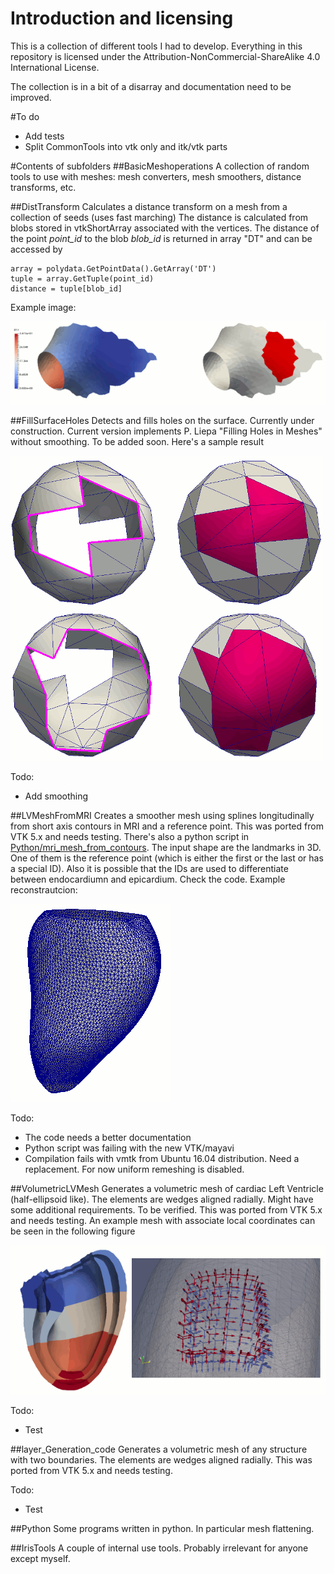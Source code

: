 # Introduction and licensing
This is a collection of different tools I had to develop.
Everything in this repository is licensed under the Attribution-NonCommercial-ShareAlike 4.0 International License.

The collection is in a bit of a disarray and documentation need to be improved. 

#To do
- Add tests
- Split CommonTools into vtk only and itk/vtk parts

#Contents of subfolders
##BasicMeshoperations
A collection of random tools to use with meshes: mesh converters, mesh smoothers, distance transforms, etc.

##DistTransform
Calculates a distance transform on a mesh from a collection of seeds (uses fast marching)
The distance is calculated from blobs stored in vtkShortArray associated with the vertices. The distance of the point *point_id* to the blob *blob_id* is returned in array "DT" and can be accessed by
```
array = polydata.GetPointData().GetArray('DT')
tuple = array.GetTuple(point_id)
distance = tuple[blob_id]
```
Example image:

![Distance Transform Image](Pics/distancetransform.gif)


##FillSurfaceHoles
Detects and fills holes on the surface. Currently under construction. Current version implements P. Liepa "Filling Holes in Meshes" without smoothing. To be added soon. Here's a sample result

![Hole Filling Image](Pics/HoleFilling.gif)

Todo:
- Add smoothing


##LVMeshFromMRI
Creates a smoother mesh using splines longitudinally from short axis contours in MRI and a reference point.
This was ported from VTK 5.x and needs testing. There's also a python script in [Python/mri_mesh_from_contours](Python/mri_mesh_from_contours). 
The input shape are the landmarks in 3D. One of them is the reference point (which is either the first or the last or has a special ID). 
Also it is possible that the IDs are used to differentiate between endocardiumn and epicardium. Check the code.
Example reconstrautcion:

![Remesh Image](Pics/mriremesh.gif)

Todo:
- The code needs a better documentation
- Python script was failing with the new VTK/mayavi
- Compilation fails with vmtk from Ubuntu 16.04 distribution. Need a replacement. For now uniform remeshing is disabled.



##VolumetricLVMesh 
Generates a volumetric mesh of cardiac Left Ventricle (half-ellipsoid like). 
The elements are wedges aligned radially. Might have some additional requirements.
To be verified. This was ported from VTK 5.x and needs testing. An example mesh with associate local coordinates can be seen in the following figure

![Volumetric Meshing Image](Pics/volmeshbump.gif)

Todo:
- Test

##layer_Generation_code
Generates a volumetric mesh of any structure with two boundaries. 
The elements are wedges aligned radially. 
This was ported from VTK 5.x and needs testing. 

Todo:
- Test

##Python
Some programs written in python. In particular mesh flattening.


##IrisTools
A couple of internal use tools. Probably irrelevant for anyone except myself.



